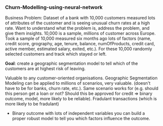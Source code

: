 ### Churn-Modelling-using-neural-network

Business Problem: Dataset of a bank with 10,000 customers measured lots of attributes of the customer and is seeing unusual churn rates at a high rate. Want to understand what the problem is, address the problem, and give them insights. 10,000 is a sample, millions of customer across Europe. Took a sample of 10,000 measured six months ago lots of factors (name, credit score, grography, age, tenure, balance, numOfProducts, credit card, active member, estimated salary, exited, etc.). For these 10,000 randomly selected customers and track which stayed or left.

**Goal**: create a geographic segmentation model to tell which of the customers are at highest risk of leaving.

Valuable to any customer-oriented organisations. Geographic Segmentation Modeling can be applied to millions of scenarios, very valuable. (doesn't have to be for banks, churn rate, etc.). Same scenario works for (e.g. should this person get a loan or not? Should this be approved for credit => binary outcome, model, more likely to be reliable). Fradulant transactions (which is more likely to be fradulant)

- Binary outcome with lots of independent variables you can build a proper robust model to tell you which factors influence the outcome.
